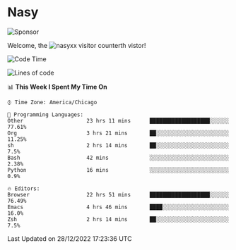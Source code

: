 # Nasy

<!--
<p align="center">
<img height="200" src="https://github-readme-stats.vercel.app/api?username=nasyxx&count_private=true&show_icons=true&theme=dracula&include_all_commits=true"/>
<img height="200" src="https://github-readme-stats.vercel.app/api/top-langs/?username=nasyxx&theme=dracula&hide=html,jupyter+notebook&count_private=true&show_icons=true"/>
</p>

  
----------------
-->

![Sponsor](https://img.shields.io/static/v1.svg?label=Sponsor&message=%E2%9D%A4&logo=GitHub&style=flat&color=pink)
 
Welcome, the ![nasyxx visitor counter](https://count.getloli.com/get/@nasyxx?theme=rule34)th vistor!
 
<!--START_SECTION:waka-->
![Code Time](http://img.shields.io/badge/Code%20Time-2%2C989%20hrs%2013%20mins-blue)

![Lines of code](https://img.shields.io/badge/From%20Hello%20World%20I%27ve%20Written-5%20Million%20lines%20of%20code-blue)

📊 **This Week I Spent My Time On** 

```text
⌚︎ Time Zone: America/Chicago

💬 Programming Languages: 
Other                    23 hrs 11 mins      ███████████████████░░░░░░   77.61% 
Org                      3 hrs 21 mins       ██░░░░░░░░░░░░░░░░░░░░░░░   11.25% 
sh                       2 hrs 14 mins       ██░░░░░░░░░░░░░░░░░░░░░░░   7.5% 
Bash                     42 mins             ░░░░░░░░░░░░░░░░░░░░░░░░░   2.38% 
Python                   16 mins             ░░░░░░░░░░░░░░░░░░░░░░░░░   0.9%

🔥 Editors: 
Browser                  22 hrs 51 mins      ███████████████████░░░░░░   76.49% 
Emacs                    4 hrs 46 mins       ████░░░░░░░░░░░░░░░░░░░░░   16.0% 
Zsh                      2 hrs 14 mins       ██░░░░░░░░░░░░░░░░░░░░░░░   7.5%

```


 Last Updated on 28/12/2022 17:23:36 UTC
<!--END_SECTION:waka-->

<!-- ![visitors](https://visitor-badge.laobi.icu/badge?page_id=nasyxx.nasyxx) -->
